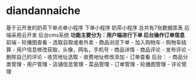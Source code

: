 # diandannaiche
基于云开发的奶茶下单点单小程序 下单小程序 奶茶小程序 总共有7张数据库表 后端采用云开发 后台cms系统 **功能主要分为：用户端进行下单 后台操作订单信息** 前端 - 轮播图查看 - 选取自取或者外卖 - 商品浏览下单 - 加入购物车 - 购物车结算 - 用户信息修改获取，头像，网名，手机号 - 商品详情 - 商品评论 - 发布评论 - 删除自己的评论 - 收货地址选取 - 收费地址修改添加 - 订单查看 后台： - 商品分类管理 - 用户管理 - 店铺信息管理 - 菜品管理 - 订单管理 - 轮播图管理 - 评论管理
